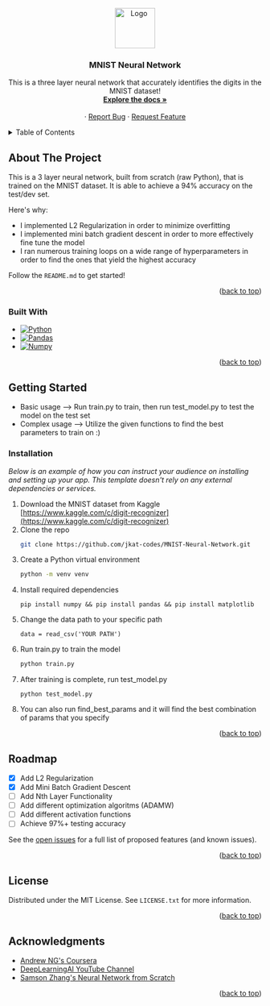 <!-- PROJECT LOGO -->
<br />
<div align="center">
  <a href="https://github.com/othneildrew/Best-README-Template">
    <img src="https://upload.wikimedia.org/wikipedia/commons/2/27/MnistExamples.png" alt="Logo" width="80" height="80">
  </a>

  <h3 align="center">MNIST Neural Network</h3>

  <p align="center">
    This is a three layer neural network that accurately identifies the digits in the MNIST dataset!
    <br />
    <a href="https://github.com/jkat-codes/MNIST-Neural-Network"><strong>Explore the docs »</strong></a>
    <br />
    <br />
    ·
    <a href="https://github.com/jkat-cdoes/MNIST-Neural-Network/issues/new?labels=bug&template=bug-report---.md">Report Bug</a>
    ·
    <a href="https://github.com/jkat-codes/MNIST-Neural-Network/issues/new?labels=enhancement&template=feature-request---.md">Request Feature</a>
  </p>
</div>

<!-- TABLE OF CONTENTS -->
<details>
  <summary>Table of Contents</summary>
  <ol>
    <li>
      <a href="#about-the-project">About The Project</a>
      <ul>
        <li><a href="#built-with">Built With</a></li>
      </ul>
    </li>
    <li>
      <a href="#getting-started">Getting Started</a>
      <ul>
        <li><a href="#installation">Installation</a></li>
      </ul>
    </li>
    <li><a href="#roadmap">Roadmap</a></li>
    <li><a href="#license">License</a></li>
    <li><a href="#acknowledgments">Acknowledgments</a></li>
  </ol>
</details>

<!-- ABOUT THE PROJECT -->
## About The Project

This is a 3 layer neural network, built from scratch (raw Python), that is trained on the MNIST dataset. It is able to achieve a 94% accuracy on the test/dev set.

Here's why:
* I implemented L2 Regularization in order to minimize overfitting
* I implemented mini batch gradient descent in order to more effectively fine tune the model
* I ran numerous training loops on a wide range of hyperparameters in order to find the ones that yield the highest accuracy

Follow the `README.md` to get started!

<p align="right">(<a href="#readme-top">back to top</a>)</p>

### Built With

* [![Python][python.io]][python-url]
* [![Pandas][pandas.io]][pandas-url]
* [![Numpy][numpy.io]][numpy-url]

<p align="right">(<a href="#readme-top">back to top</a>)</p>

<!-- GETTING STARTED -->
## Getting Started

* Basic usage --> Run train.py to train, then run test_model.py to test the model on the test set
* Complex usage --> Utilize the given functions to find the best parameters to train on :)

### Installation

_Below is an example of how you can instruct your audience on installing and setting up your app. This template doesn't rely on any external dependencies or services._

1. Download the MNIST dataset from Kaggle [https://www.kaggle.com/c/digit-recognizer](https://www.kaggle.com/c/digit-recognizer)
2. Clone the repo
   ```sh
   git clone https://github.com/jkat-codes/MNIST-Neural-Network.git
   ```
3. Create a Python virtual environment
   ```sh
   python -m venv venv
   ```
4. Install required dependencies
   ```
   pip install numpy && pip install pandas && pip install matplotlib
   ```
5. Change the data path to your specific path
   ```
   data = read_csv('YOUR PATH')
   ```
6. Run train.py to train the model
   ```sh
   python train.py
   ```
7. After training is complete, run test_model.py
    ```
    python test_model.py
    ```
8. You can also run find_best_params and it will find the best combination of params that you specify

<p align="right">(<a href="#readme-top">back to top</a>)</p>

<!-- ROADMAP -->
## Roadmap

- [x] Add L2 Regularization
- [x] Add Mini Batch Gradient Descent
- [ ] Add Nth Layer Functionality
- [ ] Add different optimization algoritms (ADAMW)
- [ ] Add different activation functions
- [ ] Achieve 97%+ testing accuracy

See the [open issues](https://github.com/jkat-codes/MNIST-Neural-Network/issues) for a full list of proposed features (and known issues).

<p align="right">(<a href="#readme-top">back to top</a>)</p>

<!-- LICENSE -->
## License

Distributed under the MIT License. See `LICENSE.txt` for more information.

<p align="right">(<a href="#readme-top">back to top</a>)</p>

<!-- ACKNOWLEDGMENTS -->
## Acknowledgments

* [Andrew NG's Coursera](https://www.coursera.org/specializations/deep-learning?utm_medium=sem&utm_source=gg&utm_campaign=B2C_NAMER_deep-learning_deeplearning-ai_FTCOF_specializations_pmax-nonNRL-within-14d&campaignid=20131140422&adgroupid=6490643383&device=c&keyword=&matchtype=&network=x&devicemodel=&adposition=&creativeid=6490643383&hide_mobile_promo&gad_source=1&gclid=Cj0KCQjwyL24BhCtARIsALo0fSCBvbPXyK-UNDgza3bn1VCtlNM43x1vqCe5jxeBLt6PB_Exz8ULKc0aAjLsEALw_wcB)
* [DeepLearningAI YouTube Channel](https://www.youtube.com/@Deeplearningai)
* [Samson Zhang's Neural Network from Scratch](https://www.youtube.com/watch?v=w8yWXqWQYmU)

<p align="right">(<a href="#readme-top">back to top</a>)</p>

<!-- MARKDOWN LINKS & IMAGES -->
<!-- https://www.markdownguide.org/basic-syntax/#reference-style-links -->
[python.io]: https://img.shields.io/badge/python-3670A0?style=for-the-badge&logo=python&logoColor=ffdd54
[python-url]: https://www.python.org/
[pandas.io]: https://img.shields.io/badge/-Pandas-333333?style=flat&logo=pandas
[pandas-url]: https://pandas.pydata.org/
[numpy.io]: https://img.shields.io/badge/Numpy-777BB4?style=for-the-badge&logo=numpy&logoColor=white
[numpy-url]: https://numpy.org/

